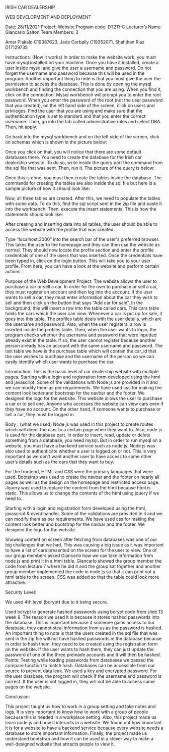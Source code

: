 IRISH CAR DEALERSHIP

WEB DEVELOPMENT AND DEPLOYMENT

Date:					        	28/11/2021
Project: 				       	Website
Program code:				  	DT211-C
Lecturer’s Name:				Giancarlo Salton 
Team Members:					  3


Amar Plakalo					C19387623,
Jade Corbally					C19352071,
Shahjhan Riaz					D17129735


Instructions: (How it works) 
In order to make the website work, you must have mysql installed on your machine. Once you have it installed, create a user inside mysql and give the user a username and password. Do not forget the username and password because this will be used in the program. Another important thing to note is that you must give the user the permission to access the database. This is done by opening the mysql workbench and finding the connection that you are using.
When you find it, click on the connection. Mysql workbench will prompt you to enter the root password. When you enter the password of the root (not the user password that you created), on the left hand side of the screen, click on users and privileges. Find the user that you are using and make sure that the authentication type is set to standard and that you enter the correct username. Then, go into the tab called administrative roles and select DBA. Then, hit apply.

Go back into the mysql workbench and on the left side of the screen, click on schemas which is shown in the picture below:


Once you click on that, you will notice that there are some default databases there. You need to create the database for the Irish car dealership website. To do so, write inside the query part the command from the sql file that was sent. Then, run it. The picture of the query is below:


Once this is done, you must then create the tables inside the database. The commands for creating the tables are also inside the sql file but here is a sample picture of how it should look like:


Now, all three tables are created. After this, we need to populate the tables with some data. To do this, find the sql script sent in the zip file and paste it into the workbench. Then, execute the insert statements. This is how the statements should look like:


After creating and inserting data into all tables, the user should be able to access the website with the profile that was created.

Type “localhost:3000” into the search bar of the user's preferred browser. This takes the user to the homepage and they can then use the website as normal. They should now locate the profile section and enter the profile credentials of one of the users that was inserted. Once the credentials have been typed in, click on the login button. This will take you to your user profile. From here, you can have a look at the website and perform certain actions.


Purpose of the Web Development Project:
The website allows the user to purchase a car or sell a car. In order for the user to purchase or sell a car, they must register an account and then log into the account. If the user wants to sell a car, they must enter information about the car they wish to sell and then click on the button that says “Add car for sale”. In the background, this will insert a row into the table called cars. This cars table holds the cars which the user can view. Whenever a car is put up for sale, it goes into this table. The profiles table deals with the user details, which are the username and password. Also, when the user registers, a row is inserted inside the profiles table. Then, when the user wants to login, the program checks whether the username and password that were inputted already exist in the table. If so, the user cannot register because another person already has an account with the same username and password. The last table we have is the purchase table which will contain the car_id that the user wishes to purchase and the username of the person so we can easily identify which user wants to purchase the car.

Introduction:
This is the basic level of car dealership website with multiple pages, 
Starting with a login and registration form developed using the html and javascript. 
Some of the validations with Node js are provided in it and we can modify them as per requirements. We have used css for making the content look better and bootstrap for the navbar and the footer. We designed the logo for the website. This website allows the user to purchase a car or to sell one. Anyone who accesses the website can view cars even if they have no account. On the other hand, if someone wants to purchase or sell a car, they must be logged in. 



Body : (what we used)
Node js was used in this project to create routes which will direct the user to a certain page when they want to. Also, node js is used for the database part. In order to insert, read, update or delete something from a database, you need mysql. But in order to run mysql on a website, you must have a backend service such as node js. Node js was also used to authenticate whether a user is logged on or not. This is very important as we don’t want another user to have access to some other user’s details such as the cars that they want to buy. 

For the frontend, HTML and CSS were the primary languages that were used. Bootstrap was used to create the navbar and the footer on nearly all pages as well as the design on the homepage and restricted access page. Jquery was used to replace the content from the html because html is static. This allows us to change the contents of the html using jquery if we need to.

Starting with a login and registration form developed using the html,  javascript & event handler. 
Some of the validations are provided in it and we can modify them as per requirements.
We have used css for making the content look better and bootstrap for the navbar and the footer. We designed the logo for the website.

Showing content on screen after fetching from databases was one of our big challenges that we had. This was causing a big issue as it was important to have a list of cars presented on the screen for the user to view. One of our group members asked Giancarlo how we can take information from node js and print it in a html table. Giancarlo showed the group member the code from lecture 7 where he did it and the group sat together and another group member implemented the code in node js so that it can print out a html table to the screen. CSS was added so that the table could look more attractive. 



Security Level:  

We used 4th level (bcrypt) due to it being secure.

Used bcrypt to generate hashed passwords using bcrypt code from slide 13 week 9.
The reason we used it is because it stores hashed passwords into the database. This is important because if someone gains access to our database, they cannot steal information from us as the password is hashed. An important thing to note is that the users created in the sql file that was sent in the zip file will not have hashed passwords in the database because in order to hash them, they need to be created using the registration form on the website. If the user wants to hash them, they can just update the password of one of the three premade accounts and it will then be hashed.
Points:
Testing while loading passwords from databases we passed the compare function to match hash. 
Databases can be accessible from our source to prevent data leak. We used a key and encrypted password.
For the user database, the program will check if the username and password is correct. If the user is not logged in, they will not be able to access some pages on the website.


Conclusion:

This project taught us how to work in a group setting and take notes and logs. It is very important to know how to work with a group of people because this is needed in a workplace setting. Also, this project made us learn node js and how it interacts in a website. We found out how important it is for a website to have a backend service because every website needs a database to store important information. Finally, the project made us understand bootstrap and how it can be used in a clever way to make a well-designed website that attracts people to view it.

